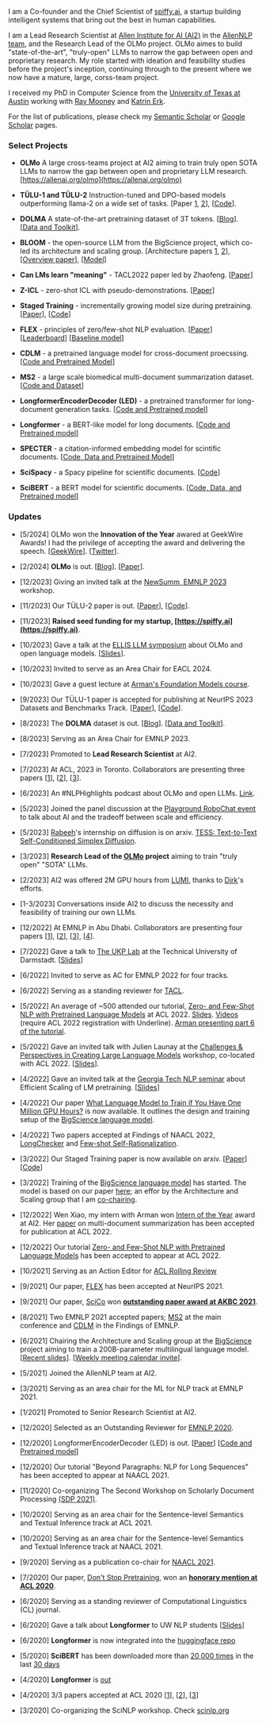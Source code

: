 I am a Co-founder and the Chief Scientist of [spiffy.ai](https://spiffy.ai), a startup building intelligent systems that bring out the best in human capabilities.

I am a Lead Research Scientist at [Allen Institute for AI (AI2)](https://allenai.org/) in the [AllenNLP team](https://allennlp.org/), and the Research Lead of the OLMo project. OLMo aimes to build "state-of-the-art", "truly-open" LLMs to narrow the gap between open and proprietary research. My role started with ideation and feasibility studies before the project's inception, continuing through to the present where we now have a mature, large, corss-team project.

I received my PhD in Computer Science from the [University of Texas at Austin](https://www.cs.utexas.edu/) working with [Ray Mooney](https://www.cs.utexas.edu/~mooney/) and [Katrin Erk](http://www.katrinerk.com/). 

For the list of publications,
please check my [Semantic Scholar](https://www.semanticscholar.org/author/Iz-Beltagy/46181066?sort=pub-date) or [Google Scholar](https://scholar.google.com/citations?hl=en&user=jkV6H1gAAAAJ&view_op=list_works&sortby=pubdate) pages.

### Select Projects

- **OLMo** A large cross-teams project at AI2 aiming to train truly open SOTA LLMs to narrow the gap between open and proprietary LLM research. [https://allenai.org/olmo](https://allenai.org/olmo)

- **TÜLU-1 and TÜLU-2** Instruction-tuned and DPO-based models outperforming llama-2 on a wide set of tasks. [Paper [1](https://arxiv.org/abs/2306.04751), [2](https://arxiv.org/abs/2311.10702)], [[Code](https://github.com/allenai/open-instruct)].

- **DOLMA** A state-of-the-art pretraining dataset of 3T tokens. [[Blog](https://blog.allenai.org/dolma-3-trillion-tokens-open-llm-corpus-9a0ff4b8da64)]. [[Data and Toolkit](https://github.com/allenai/dolma)].

- **BLOOM** - the open-source LLM from the BigScience project, which co-led its architecture and scaling group. [Architecture papers [1](https://aclanthology.org/2022.findings-emnlp.54/), [2](https://proceedings.mlr.press/v162/wang22u/wang22u.pdf)], [[Overview paper](https://arxiv.org/abs/2211.05100)], [[Model](https://huggingface.co/bigscience/bloom)]

- **Can LMs learn "meaning"** - TACL2022 paper led by Zhaofeng. [[Paper](https://arxiv.org/abs/2210.07468)]

- **Z-ICL** - zero-shot ICL with pseudo-demonstrations. [[Paper](https://arxiv.org/abs/2212.09865)]

- **Staged Training** - incrementally growing model size during pretraining. [[Paper](https://arxiv.org/abs/2203.06211)], [[Code](https://github.com/allenai/staged-training)]

- **FLEX** - principles of zero/few-shot NLP evaluation. [[Paper](https://arxiv.org/abs/2107.07170)] [[Leaderboard](https://leaderboard.allenai.org/flex/submissions/public)] [[Baseline model](https://github.com/allenai/unifew)]

- **CDLM** - a pretrained language model for cross-document proecssing. [[Code and Pretrained Model](https://github.com/aviclu/CDLM)]

- **MS2** - a large scale biomedical multi-document summarization dataset. [[Code and Dataset](https://github.com/allenai/ms2)]

- **LongformerEncoderDecoder (LED)** - a pretrained transformer for long-document generation tasks. [[Code and Pretrained model](https://github.com/allenai/longformer)]

- **Longformer** - a BERT-like model for long documents. [[Code and Pretrained model](https://github.com/allenai/longformer)]

- **SPECTER** - a citation-informed embedding model for scintific documents.  [[Code, Data and Pretrained Model](https://github.com/allenai/specter)]

- **SciSpacy** - a Spacy pipeline for scientific documents. [[Code](https://github.com/allenai/scispacy)]

- **SciBERT** - a BERT model for scientific documents. [[Code, Data, and Pretrained model](https://github.com/allenai/scibert)]

### Updates

- [5/2024] OLMo won the **Innovation of the Year** awared at GeekWire Awards! I had the privilege of accepting the award and delivering the speech. [[GeekWire](https://www.geekwire.com/2024/geekwire-awards-2024-revealed-winners-bask-in-momentum-of-ai-and-potential-of-region/)]. [[Twitter](https://x.com/allen_ai/status/1788999117747941522)].

- [2/2024] **OLMo** is out. [[Blog](https://blog.allenai.org/olmo-open-language-model-87ccfc95f580)]. [[Paper](https://arxiv.org/abs/2402.00838)].

- [12/2023] Giving an invited talk at the [NewSumm, EMNLP 2023](https://newsumm.github.io/2023/) workshop.

- [11/2023] Our TÜLU-2 paper is out. [[Paper](https://arxiv.org/abs/2311.10702)], [[Code](https://github.com/allenai/open-instruct)].

- [11/2023] **Raised seed funding for my startup, [https://spiffy.ai](https://spiffy.ai)**.

- [10/2023] Gave a talk at the [ELLIS LLM symposium](https://sites.google.com/view/ellisfms2023) about OLMo and open language models. [[Slides](https://docs.google.com/presentation/d/1WLTudJGx-dOFfqVn-fYyh4HVjlPofWw7E5yJHpRMa6A/edit)].

- [10/2023] Invited to serve as an Area Chair for EACL 2024.

- [10/2023] Gave a guest lecture at [Arman's Foundation Models course](https://yale-nlp.github.io/cpsc488/schedule/).

- [9/2023] Our TÜLU-1 paper is accepted for publishing at NeurIPS 2023 Datasets and Benchmarks Track. [[Paper](https://arxiv.org/abs/2306.04751)], [[Code](https://github.com/allenai/open-instruct)].

- [8/2023] The **DOLMA** dataset is out. [[Blog](https://blog.allenai.org/dolma-3-trillion-tokens-open-llm-corpus-9a0ff4b8da64)]. [[Data and Toolkit](https://github.com/allenai/dolma)].

- [8/2023] Serving as an Area Chair for EMNLP 2023.

- [7/2023] Promoted to **Lead Research Scientist** at AI2.

- [7/2023] At ACL, 2023 in Toronto. Collaborators are presenting three papers [[1](https://arxiv.org/abs/2212.09865)], [[2](https://aclanthology.org/2023.acl-long.454/)], [[3](https://arxiv.org/abs/2210.07468)].

- [6/2023] An #NLPHighlights podcast about OLMo and open LLMs. [Link](https://twitter.com/allen_ai/status/1674794167015452673).

- [5/2023] Joined the panel discussion at the [Playground RoboChat event](https://twitter.com/i_beltagy/status/1658504613438558211) to talk about AI and the tradeoff between scale and efficiency.

- [5/2023] [Rabeeh](https://scholar.google.com/citations?user=buoHMDMAAAAJ&hl=en)'s internship on diffusion is on arxiv. [TESS: Text-to-Text Self-Conditioned Simplex Diffusion](https://arxiv.org/abs/2305.08379).

- [3/2023] **Research Lead of the [OLMo](https://allenai.org/olmo) project** aiming to train "truly open" "SOTA" LLMs.

- [2/2023] AI2 was offered 2M GPU hours from [LUMI](https://www.csc.fi/en/lumi), thanks to [Dirk](https://www.linkedin.com/in/mechanicaldirk/)'s efforts.

- [1-3/2023] Conversations inside AI2 to discuss the necessity and feasibility of training our own LLMs.

- [12/2022] At EMNLP in Abu Dhabi. Collaborators are presenting four papers [[1](https://aclanthology.org/2022.emnlp-main.300/)], [[2](https://aclanthology.org/2022.findings-emnlp.54/)], [[3](https://aclanthology.org/2022.findings-emnlp.347/)], [[4](https://aclanthology.org/2022.gem-1.51/)].

- [7/2022] Gave a talk to [The UKP Lab](https://www.informatik.tu-darmstadt.de/ukp/ukp_home/staff_ukp/index.en.jsp) at the Technical University of Darmstadt. [[Slides](https://github.com/ibeltagy/ibeltagy.github.io/raw/master/assets/UKP_BeyondParagraphsLanguageModelingofLongSequences.pdf)]

- [6/2022] Invited to serve as AC for EMNLP 2022 for four tracks.

- [6/2022] Serving as a standing reviewer for [TACL](https://transacl.org/ojs/index.php/tacl/about/editorialTeam).

- [5/2022] An average of ~500 attended our tutorial, [Zero- and Few-Shot NLP with Pretrained Language Models](https://github.com/allenai/acl2022-zerofewshot-tutorial) at ACL 2022. [Slides](https://github.com/allenai/acl2022-zerofewshot-tutorial). [Videos](https://underline.io/events/284/sessions?eventSessionId=10748) (require ACL 2022 registration with Underline). [Arman presenting part 6 of the tutorial](https://raw.githubusercontent.com/ibeltagy/ibeltagy.github.io/master/assets/tutorial_acl2022.jpeg).

- [5/2022] Gave an invited talk with Julien Launay at the [Challenges & Perspectives in Creating Large Language Models](https://bigscience.huggingface.co/acl-2022) workshop, co-located with ACL 2022. [[Slides](https://raw.githubusercontent.com/ibeltagy/ibeltagy.github.io/master/assets/acl2022.pdf?raw=true)].

- [4/2022] Gave an invited talk at the [Georgia Tech NLP seminar](https://sites.google.com/view/nlpseminar/home) about Efficient Scaling of LM pretraining. [[Slides](https://raw.githubusercontent.com/ibeltagy/ibeltagy.github.io/master/assets/EfficientScalingOfLMpretraining.pdf?raw=true)]

- [4/2022] Our paper [What Language Model to Train if You Have One Million GPU Hours?](https://openreview.net/pdf?id=rI7BL3fHIZq) is now available. It outlines the design and training setup of the [BigScience language model](https://bigscience.huggingface.co/).

- [4/2022] Two papers accepted at Findings of NAACL 2022, [LongChecker](https://arxiv.org/abs/2112.01640) and [Few-shot Self-Rationalization](https://arxiv.org/abs/2111.08284).

- [3/2022] Our Staged Training paper is now available on arxiv. [[Paper](https://arxiv.org/abs/2203.06211)] [[Code](https://github.com/allenai/staged-training)]

- [3/2022] Training of the [BigScience language model](https://bigscience.huggingface.co/) has started. The model is based on our paper [here](https://openreview.net/pdf?id=rI7BL3fHIZq); an effor by the Architecture and Scaling group that I am [co-chairing](https://twitter.com/BigscienceW/status/1505835083994959874).

- [12/2022] Wen Xiao, my intern with Arman won [Intern of the Year](https://allenai.org/outstanding-interns) award at AI2. Her [paper](https://arxiv.org/abs/2110.08499) on multi-document summarization has been accepted for publication at ACL 2022.

- [12/2022] Our tutorial [Zero- and Few-Shot NLP with Pretrained Language Models](https://www.2022.aclweb.org/tutorials) has been accepted to appear at ACL 2022. 

- [10/2021] Serving as an Action Editor for [ACL Rolling Review](https://aclrollingreview.org/people)

- [9/2021] Our paper, [FLEX](https://arxiv.org/abs/2107.07170) has been accepted at NeurIPS 2021.

- [9/2021] Our paper, [SciCo](https://arxiv.org/abs/2104.08809) won [**outstanding paper award at AKBC 2021**](https://www.akbc.ws/2021/awards/).

- [8/2021] Two EMNLP 2021 accepted papers; [MS2](https://arxiv.org/abs/2104.06486) at the main conference and [CDLM](https://arxiv.org/abs/2101.00406) in the Findings of EMNLP.

- [6/2021] Chairing the Architecture and Scaling group at the [BigScience](https://bigscience.huggingface.co/) project aiming to train a 200B-parameter multilingual language model. [[Recent slides](https://raw.githubusercontent.com/ibeltagy/ibeltagy.github.io/master/assets/big_science_episode_2.pdf?raw=true)]. [[Weekly meeting calendar invite](https://calendar.google.com/event?action=TEMPLATE&tmeid=N2w1aTNxMnVpM2o1MHNpcWJiamdoMnUwMThfMjAyMTEwMDZUMTQwMDAwWiBwa29zb2puamc0bm8ycDc0bGk2NmVvZmxxZ0Bn&tmsrc=pkosojnjg4no2p74li66eoflqg%40group.calendar.google.com&scp=ALL)].

- [5/2021] Joined the AllenNLP team at AI2.

- [3/2021] Serving as an area chair for the ML for NLP track at EMNLP 2021.

- [1/2021] Promoted to Senior Research Scientist at AI2.

- [12/2020] Selected as an Outstanding Reviewer for [EMNLP 2020](https://www.aclweb.org/anthology/2020.emnlp-main.0.pdf).

- [12/2020] LongformerEncoderDecoder (LED) is out. [[Paper](https://arxiv.org/abs/2004.05150)] [[Code and Pretrained model](https://github.com/allenai/longformer)]

- [12/2020] Our tutorial "Beyond Paragraphs: NLP for Long Sequences" has been accepted to appear at NAACL 2021.

- [11/2020] Co-organizing The Second Workshop on Scholarly Document Processing [(SDP 2021)](https://ornlcda.github.io/SDProc/2021/index.html).

- [10/2020] Serving as an area chair for the Sentence-level Semantics and Textual Inference track at ACL 2021.

- [10/2020] Serving as an area chair for the Sentence-level Semantics and Textual Inference track at NAACL 2021.

- [9/2020] Serving as a publication co-chair for [NAACL 2021](https://2021.naacl.org/organization).

- [7/2020] Our paper, [Don't Stop Pretraining](https://arxiv.org/abs/2004.10964), won an [**honorary mention at ACL 2020**](https://acl2020.org/blog/ACL-2020-best-papers/).

- [6/2020] Serving as a standing reviewer of Computational Linguistics (CL) journal.

- [6/2020] Gave a talk about **Longformer** to UW NLP students [[Slides](https://raw.githubusercontent.com/ibeltagy/ibeltagy.github.io/master/assets/longformer-slides.pdf?raw=true)]

- [6/2020] **Longformer** is now integrated into the [huggingface repo](https://huggingface.co/allenai/longformer-base-4096)

- [5/2020] **SciBERT** has been downloaded more than [20,000 times](https://huggingface.co/allenai/scibert_scivocab_uncased) in the last [30 days](https://raw.githubusercontent.com/ibeltagy/ibeltagy.github.io/master/assets/scibert.png?raw=true)

- [4/2020] **Longformer** is [out](https://twitter.com/i_beltagy/status/1254907063492206592)

- [4/2020] 3/3 papers accepted at ACL 2020 [[1](https://github.com/allenai/scirex)], [[2](https://github.com/allenai/specter)], [[3](https://github.com/allenai/dont-stop-pretraining)]

- [3/2020] Co-organizing the SciNLP workshop. Check [scinlp.org](http://scinlp.org/)
